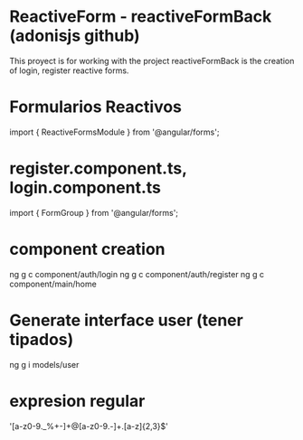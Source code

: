 # ReactiveForm - reactiveFormBack (adonisjs github)

This proyect is for working with the project reactiveFormBack is the creation 
of login, register reactive forms. 

# Formularios Reactivos
import { ReactiveFormsModule } from '@angular/forms';
# register.component.ts, login.component.ts 
import { FormGroup } from '@angular/forms';

# component creation

ng g c component/auth/login
ng g c component/auth/register
ng g c component/main/home

# Generate interface user (tener tipados)
ng g i models/user  

# expresion regular
'[a-z0-9._%+-]+@[a-z0-9.-]+.[a-z]{2,3}$'